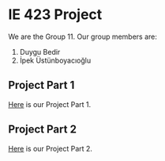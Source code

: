 # IE 423 Project

We are the Group 11. Our group members are:
1. Duygu Bedir
2. İpek Üstünboyacıoğlu

## Project Part 1
[Here](IE%20423%20Group%2011.html) is our Project Part 1.

## Project Part 2
[Here](Project%20Part%202/IE%20423%20Project%20Part%202.html) is our Project Part 2.
